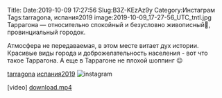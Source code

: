 Title:
Date:2019-10-09 17:27:56
Slug:B3Z-KEzAz9y
Category:Инстаграм
Tags:tarragona, испания2019
image:2019-10-09_17-27-56_UTC_tntl.jpg
Таррагона — относительно спокойный и безусловно живописный🏡, провинциальный городок.

Атмосфера не передаваемая, в этом месте витает дух истории. 
Красивые виды города и  доброжелательность населения - вот что такое Таррагона.
А еще в Таррагоне не плохой шоппинг 😉

[tarragona]({tag}tarragona) [испания2019]({tag}испания2019)
![instagram]({attach}images/2019-10-09_17-27-56_UTC.jpg)

[video]
[download.mp4]({attach}images/2019-10-09_17-27-56_UTC.mp4)
